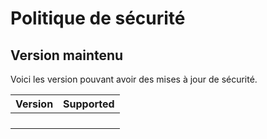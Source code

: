 # Politique de sécurité

## Version maintenu

Voici les version pouvant avoir des mises à jour de sécurité.

| Version | Supported          |
| ------- | ------------------ |
|         |                    |
|         |                    |
|         |                    |
|         |                    |
